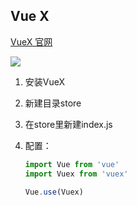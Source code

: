 ## Vue X

[VueX 官网](https://vuex.vuejs.org/zh/guide/) 

![](E:\New\1000phone\materials\three\note\day16\vuex.png)

1. 安装VueX

2. 新建目录store

3. 在store里新建index.js

4. 配置：

   ```js
   import Vue from 'vue'
   import Vuex from 'vuex'
   
   Vue.use(Vuex)
   ```